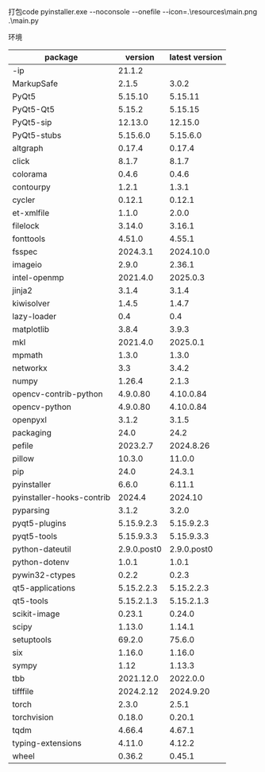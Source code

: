打包code
pyinstaller.exe --noconsole --onefile --icon=.\resources\main.png .\main.py



环境

| package                   | version     | latest version |
| ------------------------- | ----------- | :------------- |
| -ip                       | 21.1.2      |                |
| MarkupSafe                | 2.1.5       | 3.0.2          |
| PyQt5                     | 5.15.10     | 5.15.11        |
| PyQt5-Qt5                 | 5.15.2      | 5.15.15        |
| PyQt5-sip                 | 12.13.0     | 12.15.0        |
| PyQt5-stubs               | 5.15.6.0    | 5.15.6.0       |
| altgraph                  | 0.17.4      | 0.17.4         |
| click                     | 8.1.7       | 8.1.7          |
| colorama                  | 0.4.6       | 0.4.6          |
| contourpy                 | 1.2.1       | 1.3.1          |
| cycler                    | 0.12.1      | 0.12.1         |
| et-xmlfile                | 1.1.0       | 2.0.0          |
| filelock                  | 3.14.0      | 3.16.1         |
| fonttools                 | 4.51.0      | 4.55.1         |
| fsspec                    | 2024.3.1    | 2024.10.0      |
| imageio                   | 2.9.0       | 2.36.1         |
| intel-openmp              | 2021.4.0    | 2025.0.3       |
| jinja2                    | 3.1.4       | 3.1.4          |
| kiwisolver                | 1.4.5       | 1.4.7          |
| lazy-loader               | 0.4         | 0.4            |
| matplotlib                | 3.8.4       | 3.9.3          |
| mkl                       | 2021.4.0    | 2025.0.1       |
| mpmath                    | 1.3.0       | 1.3.0          |
| networkx                  | 3.3         | 3.4.2          |
| numpy                     | 1.26.4      | 2.1.3          |
| opencv-contrib-python     | 4.9.0.80    | 4.10.0.84      |
| opencv-python             | 4.9.0.80    | 4.10.0.84      |
| openpyxl                  | 3.1.2       | 3.1.5          |
| packaging                 | 24.0        | 24.2           |
| pefile                    | 2023.2.7    | 2024.8.26      |
| pillow                    | 10.3.0      | 11.0.0         |
| pip                       | 24.0        | 24.3.1         |
| pyinstaller               | 6.6.0       | 6.11.1         |
| pyinstaller-hooks-contrib | 2024.4      | 2024.10        |
| pyparsing                 | 3.1.2       | 3.2.0          |
| pyqt5-plugins             | 5.15.9.2.3  | 5.15.9.2.3     |
| pyqt5-tools               | 5.15.9.3.3  | 5.15.9.3.3     |
| python-dateutil           | 2.9.0.post0 | 2.9.0.post0    |
| python-dotenv             | 1.0.1       | 1.0.1          |
| pywin32-ctypes            | 0.2.2       | 0.2.3          |
| qt5-applications          | 5.15.2.2.3  | 5.15.2.2.3     |
| qt5-tools                 | 5.15.2.1.3  | 5.15.2.1.3     |
| scikit-image              | 0.23.1      | 0.24.0         |
| scipy                     | 1.13.0      | 1.14.1         |
| setuptools                | 69.2.0      | 75.6.0         |
| six                       | 1.16.0      | 1.16.0         |
| sympy                     | 1.12        | 1.13.3         |
| tbb                       | 2021.12.0   | 2022.0.0       |
| tifffile                  | 2024.2.12   | 2024.9.20      |
| torch                     | 2.3.0       | 2.5.1          |
| torchvision               | 0.18.0      | 0.20.1         |
| tqdm                      | 4.66.4      | 4.67.1         |
| typing-extensions         | 4.11.0      | 4.12.2         |
| wheel                     | 0.36.2      | 0.45.1         |